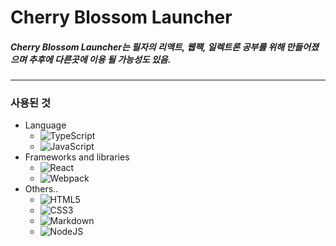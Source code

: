 # Cherry Blossom Launcher
##### Cherry Blossom Launcher는 필자의 리액트, 웹팩, 일렉트론 공부를 위해 만들어졌으며 추후에 다른곳에 이용 될 가능성도 있음.

---
### 사용된 것
- Language
    - <img alt="TypeScript" src="https://img.shields.io/badge/typescript-%23007ACC.svg?&style=for-the-badge&logo=typescript&logoColor=white"/>
    - <img alt="JavaScript" src="https://img.shields.io/badge/javascript-%23323330.svg?&style=for-the-badge&logo=javascript&logoColor=%23F7DF1E"/>
- Frameworks and libraries
    - <img alt="React" src="https://img.shields.io/badge/react-%2320232a.svg?&style=for-the-badge&logo=react&logoColor=%2361DAFB"/>
    - <img alt="Webpack" src="https://img.shields.io/badge/webpack-%238DD6F9.svg?&style=for-the-badge&logo=webpack&logoColor=black" />
- Others..
    - <img alt="HTML5" src="https://img.shields.io/badge/html5-%23E34F26.svg?&style=for-the-badge&logo=html5&logoColor=white"/>
    - <img alt="CSS3" src="https://img.shields.io/badge/css3-%231572B6.svg?&style=for-the-badge&logo=css3&logoColor=white"/>
    - <img alt="Markdown" src="https://img.shields.io/badge/markdown-%23000000.svg?&style=for-the-badge&logo=markdown&logoColor=white"/>
    - <img alt="NodeJS" src="https://img.shields.io/badge/node.js-%2343853D.svg?&style=for-the-badge&logo=node.js&logoColor=white"/>